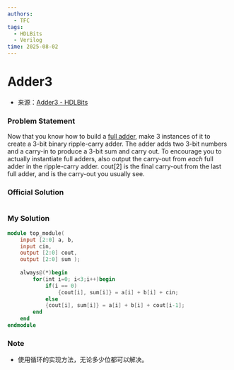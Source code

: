 ```yaml
---
authors:
  - TFC
tags:
  - HDLBits
  - Verilog
time: 2025-08-02
---
```


# Adder3
- 来源：[Adder3 - HDLBits](https://hdlbits.01xz.net/wiki/Adder3)

### Problem Statement
Now that you know how to build a [full adder](https://hdlbits.01xz.net/wiki/Fadd "Fadd"), make 3 instances of it to create a 3-bit binary ripple-carry adder. The adder adds two 3-bit numbers and a carry-in to produce a 3-bit sum and carry out. To encourage you to actually instantiate full adders, also output the carry-out from _each_ full adder in the ripple-carry adder. cout[2] is the final carry-out from the last full adder, and is the carry-out you usually see.

### Official Solution

```Verilog

```

### My Solution

```Verilog
module top_module( 
    input [2:0] a, b,
    input cin,
    output [2:0] cout,
    output [2:0] sum );
	
    always@(*)begin
        for(int i=0; i<3;i++)begin
            if(i == 0)
                {cout[i], sum[i]} = a[i] + b[i] + cin;
            else
            {cout[i], sum[i]} = a[i] + b[i] + cout[i-1];
        end
    end
endmodule
```

### Note
- 使用循环的实现方法，无论多少位都可以解决。